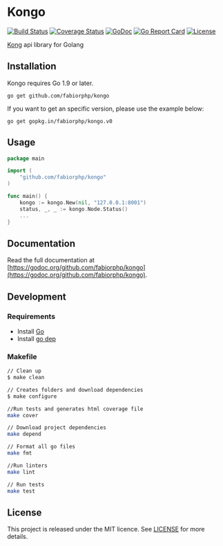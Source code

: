 # Kongo

[![Build Status](https://img.shields.io/travis/fabiorphp/kongo/master.svg?style=flat-square)](https://travis-ci.org/fabiorphp/kongo)
[![Coverage Status](https://img.shields.io/coveralls/fabiorphp/kongo/master.svg?style=flat-square)](https://coveralls.io/github/fabiorphp/kongo?branch=master)
[![GoDoc](https://img.shields.io/badge/godoc-reference-5272B4.svg?style=flat-square)](https://godoc.org/github.com/fabiorphp/kongo)
[![Go Report Card](https://goreportcard.com/badge/github.com/fabiorphp/kongo?style=flat-square)](https://goreportcard.com/report/github.com/fabiorphp/kongo)
[![License](https://img.shields.io/badge/License-MIT-blue.svg?style=flat-square)](https://github.com/fabiorphp/kongo/blob/master/LICENSE)

[Kong](https://getkong.org) api library for Golang

## Installation

Kongo requires Go 1.9 or later.

```
go get github.com/fabiorphp/kongo
```

If you want to get an specific version, please use the example below:

```
go get gopkg.in/fabiorphp/kongo.v0
```

## Usage
```go
package main

import (
    "github.com/fabiorphp/kongo"
)

func main() {
    kongo := kongo.New(nil, "127.0.0.1:8001")
    status, _, _ := kongo.Node.Status()
    ...
}
```

## Documentation

Read the full documentation at [https://godoc.org/github.com/fabiorphp/kongo](https://godoc.org/github.com/fabiorphp/kongo).

## Development

### Requirements

- Install [Go](https://golang.org)
- Install [go dep](https://github.com/golang/dep)

### Makefile
```sh
// Clean up
$ make clean

// Creates folders and download dependencies
$ make configure

//Run tests and generates html coverage file
make cover

// Download project dependencies
make depend

// Format all go files
make fmt

//Run linters
make lint

// Run tests
make test
```

## License

This project is released under the MIT licence. See [LICENSE](https://github.com/fabiorphp/kongo/blob/master/LICENSE) for more details.
